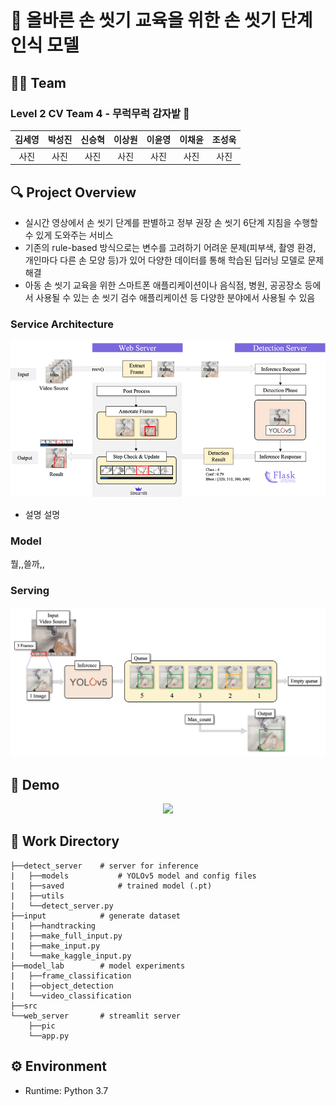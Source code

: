 # 🧼 올바른 손 씻기 교육을 위한 손 씻기 단계 인식 모델

## 👨‍🌾 Team

### Level 2 CV Team 4 - 무럭무럭 감자밭 🥔
|김세영|박성진|신승혁|이상원|이윤영|이채윤|조성욱|
|:-:|:-:|:-:|:-:|:-:|:-:|:-:|
|사진|사진|사진|사진|사진|사진|사진|

## 🔍 Project Overview

- 실시간 영상에서 손 씻기 단계를 판별하고 정부 권장 손 씻기 6단계 지침을 수행할 수 있게 도와주는 서비스
- 기존의 rule-based 방식으로는 변수를 고려하기 어려운 문제(피부색, 촬영 환경, 개인마다 다른 손 모양 등)가 있어 다양한 데이터를 통해 학습된 딥러닝 모델로 문제 해결
- 아동 손 씻기 교육을 위한 스마트폰 애플리케이션이나 음식점, 병원, 공공장소 등에서 사용될 수 있는 손 씻기 검수 애플리케이션 등 다양한 분야에서 사용될 수 있음

### Service Architecture

<p align="center">
    <img src="src/service_architecture.png">
</p>

- 설명 설명

### Model

뭘,,쓸까,,

### Serving

<p align="center">
    <img src="src/input_output.png">
</p>

## 👀 Demo

<p align="center">
    <img src="src/demo.gif">
</p>

## 🤝 Work Directory
```
├──detect_server    # server for inference
|   ├──models           # YOLOv5 model and config files
|   ├──saved            # trained model (.pt)
|   ├──utils
|   └──detect_server.py
├──input            # generate dataset
|   ├──handtracking
|   ├──make_full_input.py
|   ├──make_input.py
|   └──make_kaggle_input.py
├──model_lab        # model experiments
|   ├──frame_classification
|   ├──object_detection
|   └──video_classification
├──src
└──web_server       # streamlit server
    ├──pic
    └──app.py
```

## ⚙️ Environment

- Runtime: Python 3.7